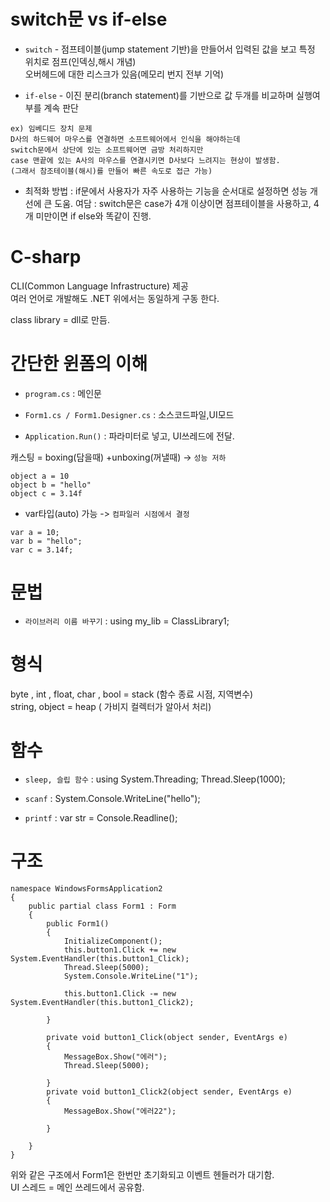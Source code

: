 # switch문 vs if-else

- `switch` - 점프테이블(jump statement 기반)을 만들어서 입력된 값을 보고 특정 위치로 점프(인덱싱,해시 개념)  
오버헤드에 대한 리스크가 있음(메모리 번지 전부 기억)

- `if-else` - 이진 분리(branch statement)를 기반으로 값 두개를 비교하며 실행여부를 계속 판단

```
ex) 임베디드 장치 문제
D사의 하드웨어 마우스를 연결하면 소프트웨어에서 인식을 해야하는데
switch문에서 상단에 있는 소프트웨어면 금방 처리하지만
case 맨끝에 있는 A사의 마우스를 연결시키면 D사보다 느려지는 현상이 발생함.
(그래서 참조테이블(해시)를 만들어 빠른 속도로 접근 가능)  
```

- 최적화 방법 : if문에서 사용자가 자주 사용하는 기능을 순서대로 설정하면 성능 개선에 큰 도움.
여담 : switch문은 case가 4개 이상이면 점프테이블을 사용하고, 4개 미만이면 if else와 똑같이 진행.













# C-sharp



CLI(Common Language Infrastructure) 제공  
여러 언어로 개발해도 .NET 위에서는 동일하게 구동 한다.  

class library = dll로 만듬.   


# 간단한 윈폼의 이해

- `program.cs` : 메인문
- `Form1.cs / Form1.Designer.cs` : 소스코드파일,UI모드

- `Application.Run()` : 파라미터로 넣고, UI쓰레드에 전달.


 





캐스팅 = boxing(담을때) +unboxing(꺼낼때) ->  `성능 저하`  
```
object a = 10
object b = "hello"
object c = 3.14f
```

- var타입(auto) 가능 -> `컴파일러 시점에서 결정`
```
var a = 10;
var b = "hello";
var c = 3.14f;
```




# 문법

- `라이브러리 이름 바꾸기` : using my_lib = ClassLibrary1; 




# 형식

byte , int , float, char , bool = stack (함수 종료 시점, 지역변수)  
string, object = heap ( 가비지 컬렉터가 알아서 처리)  




# 함수

- `sleep, 슬립 함수` : using System.Threading; Thread.Sleep(1000);  

- `scanf` : System.Console.WriteLine("hello");

- `printf` : var str = Console.Readline();


# 구조


```
namespace WindowsFormsApplication2
{
    public partial class Form1 : Form
    {
        public Form1()
        {
            InitializeComponent();
            this.button1.Click += new System.EventHandler(this.button1_Click);
            Thread.Sleep(5000);
            System.Console.WriteLine("1");

            this.button1.Click -= new System.EventHandler(this.button1_Click2);
          
        }

        private void button1_Click(object sender, EventArgs e)
        {
            MessageBox.Show("에러");
            Thread.Sleep(5000);
            
        }
        private void button1_Click2(object sender, EventArgs e)
        {
            MessageBox.Show("에러22");

        }

    }
}
``` 
위와 같은 구조에서 Form1은 한번만 초기화되고 이벤트 헨들러가 대기함.  
UI 스레드 = 메인 쓰레드에서 공유함.

